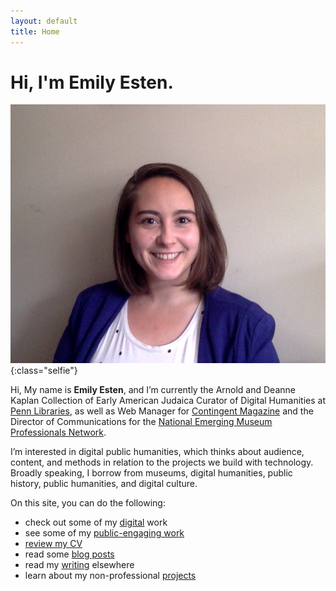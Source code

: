 ```yaml
---
layout: default
title: Home
---
```


# Hi, I'm Emily Esten.

![Image of Emily Esten](/assets/img/Esten-2020-headshot.jpg){:class="selfie"}

Hi, My name is **Emily Esten**, and I’m currently the Arnold and Deanne Kaplan Collection of Early American Judaica Curator of Digital Humanities at [Penn Libraries](https://judaicadh.library.upenn.edu), as well as Web Manager for [Contingent Magazine](http://contingentmagazine.org/) and the Director of Communications for the [National Emerging Museum Professionals Network](https://nationalempnetwork.org/).

I’m interested in digital public humanities, which thinks about audience, content, and methods in relation to the projects we build with technology. Broadly speaking, I borrow from museums, digital humanities, public history, public humanities, and digital culture.

On this site, you can do the following:
- check out some of my [digital](/digital) work
- see some of my [public-engaging work](/public)
- [review my CV](/cv)
- read some [blog posts](/blog)
- read my [writing](/writing) elsewhere
- learn about my non-professional [projects](/projects)
